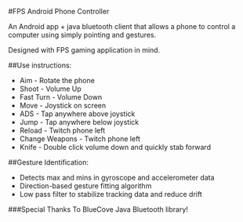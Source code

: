 #FPS Android Phone Controller

An Android app + java bluetooth client that allows a phone to control a computer using simply pointing and gestures. 

Designed with FPS gaming application in mind.

##Use instructions:
- Aim - Rotate the phone
- Shoot - Volume Up
- Fast Turn - Volume Down
- Move - Joystick on screen
- ADS - Tap anywhere above joystick
- Jump - Tap anywhere below joystick
- Reload - Twitch phone left
- Change Weapons - Twitch phone left
- Knife - Double click volume down and quickly stab forward

##Gesture Identification:
- Detects max and mins in gyroscope and accelerometer data 
- Direction-based gesture fitting algorithm
- Low pass filter to stabilize tracking data and reduce drift

###Special Thanks To BlueCove Java Bluetooth library!